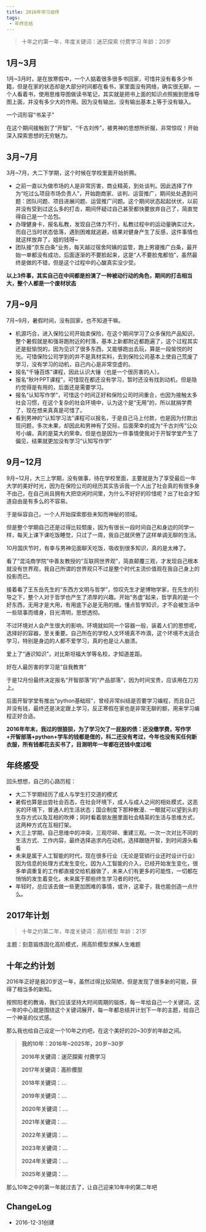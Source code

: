 ```yaml
---
title: 2016年学习自传
tags:
 - 年终总结
---
```


> 十年之约第一年，年度关键词：迷茫探索 付费学习
> 年龄：20岁

## 1月~3月 

1月~3月时，是在放寒假中，一个人掂着很多很多书回家，可惜并没有看多少书籍，但是在家的状态却是大部分时间都在看书，家里面没有网络，确实很无聊，一个人看着书，使用思维导图做读书笔记，其实就是把书上面的知识点照搬到思维导图上面，并没有多少大的作用。因为没有输出，没有输出基本上等于没有输入。

一个词形容“书呆子”

在这个期间接触到了“开智”、“千古刘传”，被男神的思想所折服，非常惊叹！开始深入探索思想的无穷魅力。

## 3月~7月

3月~7月，大二下学期，这个时候在学校里面开始折腾。

- 之前一直以为做市场的人是非常厉害，商业精英，到处谈判。因此选择了作为“吃过么项目市场负责人”，开始跑商家、谈判、运营推广，期间处处遇到问题：团队问题、项目进展问题、运营推广问题。这个期间状态起起伏伏，以前并没有受到过这么多的打击，期间怀疑过自己甚至都快要放弃自己了，简直觉得自己是一个怂包。
- 办理健身卡，报名私教，发现自己体力不行，私教过程中的运动量确实过大，而自己当时状态低落，遇到困难就逃避，结果对健身产生了反感，这件事情也就这样放弃了，姐的钱呀~
- 团队接“京东白条”业务，每天越过宿舍阿姨的监管，跑上男寝推广白条，最开始一单都没有成功，后面逐渐的不要脸起来，这是“人不要脸鬼都怕”，虽然最终是做的不错，但是这个过程中的心酸真实没少受。

**以上3件事，其实自己在中间都是扮演了一种被动行动的角色，期间的打击相当大，整个人都是一个废材状态**

## 7月~9月 

7月~9月，暑假时间，没有回家，也不知道干嘛。

- 机源巧合，进入保险公司开始卖保险，在这个期间学习了众多保险产品知识，整个暑假就是和强哥跑附近的村落，基本上新都附近都跑遍了，这个过程其实还是挺愉悦的，因为见识了很多东西，又能够跑出去玩，算是一段愉悦的时光。可惜保险公司学到的并不是真材实料，去到保险公司基本上使自己荒废了学习，没有学习的动机，自己内心是非常空虚的。
- 报名“千锤百炼”课程，因此认识大锤（也是一个很厉害的人）。
- 报名“秋叶PPT课程”，可惜现在都还没有学习，暂时还没有找到动机，但是隐约觉得是有用的，后面还是需要学习。
- 报名“认知写作学”，可惜这个时间正好和保险公司时间重合，也因为接触太多社会习惯，在这个复杂的社会环境中，认为这个是“无用”的，所以就捐学费了，现在想来真真是可惜了。
- 看到男神的“认知学习法”课程可以报名，于是自己马上付款，也是因为付款出现问题，多次未果，却因此和男神有了交际，后面荣幸的成为“千古刘传”公众号小编，真的是莫大的荣幸。但是也是因为一件事情使我对于开智学堂产生了偏见，结果就更加没有学习“认知写作学”

## 9月~12月 

9月~12月，大三上学期，没有做事，待在学校里面，主要就是为了享受最后一年大学的美好时光，因为在保险公司的经历其实告诉我一个人出了社会真的有很多身不由己，在自己尚且拥有大把空闲时间里，为什么不好好的珍惜呢？出了社会才知道自由是有多么的不容易。

于是纵容自己，一个人开始探索那些未知而神秘的领域。

但是整个学期自己还是过得比较颓废，因为有很长一段时间自己和身边的同学一样，每天上课下课吃饭睡觉，只过了一周，我自己就厌倦了这样单调无聊的生活。

10月国庆节时，有幸与男神见面聊天吃饭，吸收到很多知识，真的是太棒了。

看了“混沌商学院”中善友教授的“互联网世界观”，简直颠覆三观，才发现自己根本就没有世界观，我自己所谓的世界观只不过是整个时代主流价值观在我自己身上的投影而已。

接着看了王东岳先生的“东西方文明与哲学”，惊叹先生才是博物学家，在先生的引导之下，整个人对于哲学也产生了浓厚的兴趣。开始“务虚”起来，哲学真的是一个好东西，无用才是大用，有用底下必是无用的根。懂点哲学知识，才不会被生活中一些琐事而缠身，目光清明，思想透彻。

不过环境对人会产生很大的影响，环境就如同一个容器一般，装着人们的思想呢，选择好的容器，至关重要。自己所在的学校人文环境真不咋滴，这个环境不太适合学习，特别是身边的人都不爱学习，真的也是让人崩溃。

爱上了“通识知识”，对比斯坦福大学等名校，才知道差距。

好在人最厉害的学习是“自我教育”

于是12月份最终决定报名“开智部落”的“产品部落”，因为时间宝贵，应该用在刀刃上。

后面开智学堂有推出“python基础班”，曾经非常纠结是否要学习编程，而且自己并没有钱，最终还是决定跟上学习，反正寒假在家也是非常无聊的额，用来学习编程正好合适。

**2016年年末，我过的很狼狈，为了学习欠了一屁股的债：还没缴学费，写作学+开智部落+python+学车的钱都是借的，科二还没有考过，今年也没有买任何新衣服，所有钱都花去买书了，目测明年一年都在还钱中度过啦**

## 年终感受 

回头想想，自己的心路历程：
- 大二下学期经历了成人与学生打交道的模式
- 暑假也算是出尝社会百态，在社会环境下，成人与成人之间的相处模式，这恶劣的环境下，普通人的生活状态；国企制度下那种散漫、一眼就可以望到头的生存方式以及互相的吹捧；同时看着朋友圈里面社会精英的生活与思维方式，这两种方式在互相打架。
- 大三上学期，自己思维中的冲突，三观尽碎、重建三观。一次一次对比不同的生活方式、工作内容，最终选择追求内在动机，选择跟随开智，到时间源头看看
- 未来是属于人工智能的时代，现在很多行业（无论是营销行业还时设计行业）因为信息的处理方式发生变化，因为人工智能的介入，已经开始发生变化，很多单调重复的工作都直接交给机器做了，未来人们有更多的可能性，一切都在悄悄的发生着变化，未来属于那些终生学习者的时代。
- 年轻时，总应该去做一些更加困难的事情，或许，这辈子，我也能创造一点什么。

## 2017年计划 
> 十年之约第二年，年度关键词：高阶模型
> 年龄：21岁

主题：刻意锻炼固化高阶模式，用高阶模型求解人生难题


## 十年之约计划

2016年正好是我20岁这一年，虽然过得比较简陋，但是发现了很多新的可能，获得了相当多的新知。

按照阳老的教诲，我们应该坚持大时间周期的锻炼，每一年给自己一个关键词，这一年的中心就是围绕这个关键词展开，每一年都总结并计划下一年的主题，给自己一个神圣的仪式感。

那么我也给自己设定一个10年之约吧，在这个美好的20~30岁的年龄之间。

> **我的10年：2016年~2025年，20岁~30岁**
>
> **2016年关键词：迷茫探索 付费学习**
>
> **2017年关键词：高阶模型**
>
> **2018年关键词：...**
>
> **2019年关键词：...**
>
> **2020年关键词：...**
>
> **2021年关键词：...**
>
> **2022年关键词：...**
>
> **2023年关键词：...**
>
> **2024年关键词：...**
>
> **2025年关键词：...**

那么10年之中的第一年就过去了，让自己迎来10年中的第二年吧


## ChangeLog
- 2016-12-31创建
